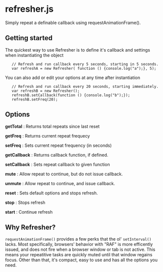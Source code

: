 refresher.js
=============

Simply repeat a definable callback using requestAnimationFrame().


## Getting started
The quickest way to use Refresher is to define it's callback and settings when instantiating the object

       // Refresh and run callback every 5 seconds, starting in 5 seconds.
       var refreshA = new Refresher( function () {console.log("a");}, 5);

You can also add or edit your options at any time after instantiation

       // Refresh and run callback every 20 seconds, starting immediately.
       var refreshB = new Refresher();
       refreshB.setCallback(function () {console.log("b");});
       refreshB.setFreq(20);

## Options
**getTotal**
: Returns total repeats since last reset

**getFreq**
: Returns current repeat frequecy

**setFreq**
: Sets current repeat frequency (in seconds)

**getCallback**
: Returns callback function, if defined.

**setCallback**
: Sets repeat callback to given function

**mute**
: Allow repeat to continue, but do not issue callback.

**unmute**
: Allow repeat to continue, and issue callback.

**reset**
: Sets default options and stops refresh.

**stop**
: Stops refresh

**start**
: Continue refresh

       
## Why Refresher?
`requestAnimationFrame()` provides a few perks that the ol' `setInterval()` lacks.  Most specifically, browsers' behavior with "RAF" is more efficently issued, and does not fire when a browser window or tab is not active.  This means your repeatitive tasks are quickly muted until that window regains focus. Other than that, it's compact, easy to use and has all the options you need.
